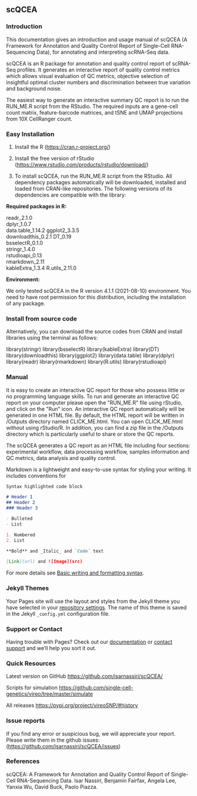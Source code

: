 ## scQCEA

### Introduction 

This documentation gives an introduction and usage manual of scQCEA (A Framework for Annotation and Quality Control Report of Single-Cell RNA-Sequencing Data), for annotating and interpreting scRNA-Seq data.

scQCEA is an R package for annotation and quality control report of scRNA-Seq profiles. It generates an interactive report of quality control metrics which allows visual evaluation of QC metrics, objective selection of insightful optimal cluster numbers and discrimination between true variation and background noise.

The easiest way to generate an interactive summary QC report is to run the RUN_ME.R script from the RStudio. The required inputs are a gene-cell count matrix, feature-barcode matrices, and tSNE and UMAP projections from 10X CellRanger count.

### Easy Installation

1. Install the R (https://cran.r-project.org/)

2. Install the free version of rStudio (https://www.rstudio.com/products/rstudio/download/)

3. To install scQCEA, run the RUN_ME.R script from the RStudio. All dependency packages automatically will be downloaded, installed and loaded from CRAN-like repositories. The following versions of its dependencies are compatible with the library:

**Required packages in R:**

readr_2.1.0       
dplyr_1.0.7        
data.table_1.14.2 
ggplot2_3.3.5      
downloadthis_0.2.1
DT_0.19            
bsselectR_0.1.0    
stringr_1.4.0     
rstudioapi_0.13    
rmarkdown_2.11  
kableExtra_1.3.4
R.utils_2.11.0 

**Environment:** 

We only tested scQCEA in the R version 4.1.1 (2021-08-10) environment. You need to have root permission for this distribution, including the installation of any package.

### Install from source code

Alternatively, you can download the source codes from CRAN and install libraries using the terminal as follows:

library(stringr)
library(bsselectR)
library(kableExtra)
library(DT)
library(downloadthis)
library(ggplot2)
library(data.table)
library(dplyr)
library(readr)
library(rmarkdown)
library(R.utils)
library(rstudioapi)


### Manual

It is easy to create an interactive QC report for those who possess little or no programming language skills. To run and generate an interactive QC report on your computer please open the "RUN_ME.R" file using rStudio, and click on the "Run" icon. An interactive QC report automatically will be generated in one HTML file. By default, the HTML report will be written in /Outputs directory named CLICK_ME.html. You can open CLICK_ME.html without using rStudio/R. In addition, you can find a zip file in the /Outputs directory which is particularly useful to share or store the QC reports. 

The scQCEA generates a QC report as an HTML file including four sections: experimental workflow, data processing workflow, samples information and QC metrics, data analysis and quality control.

Markdown is a lightweight and easy-to-use syntax for styling your writing. It includes conventions for

```markdown
Syntax highlighted code block

# Header 1
## Header 2
### Header 3

- Bulleted
- List

1. Numbered
2. List

**Bold** and _Italic_ and `Code` text

[Link](url) and ![Image](src)
```

For more details see [Basic writing and formatting syntax](https://docs.github.com/en/github/writing-on-github/getting-started-with-writing-and-formatting-on-github/basic-writing-and-formatting-syntax).

### Jekyll Themes

Your Pages site will use the layout and styles from the Jekyll theme you have selected in your [repository settings](https://github.com/isarnassiri/scQCEA/settings/pages). The name of this theme is saved in the Jekyll `_config.yml` configuration file.

### Support or Contact

Having trouble with Pages? Check out our [documentation](https://docs.github.com/categories/github-pages-basics/) or [contact support](https://support.github.com/contact) and we’ll help you sort it out.

### Quick Resources
Latest version on GitHub https://github.com/isarnassiri/scQCEA/

Scripts for simulation https://github.com/single-cell-genetics/vireo/tree/master/simulate

All releases https://pypi.org/project/vireoSNP/#history

### Issue reports
If you find any error or suspicious bug, we will appreciate your report. Please write them in the github issues:(https://github.com/isarnassiri/scQCEA/issues)

### References
scQCEA: A Framework for Annotation and Quality Control Report of Single-Cell RNA-Sequencing Data. Isar Nassiri, Benjamin Fairfax, Angela Lee, Yanxia Wu, David Buck, Paolo Piazza.


